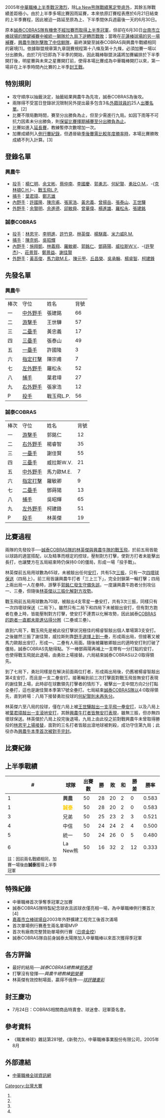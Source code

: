 2005年[中華職棒上半季戰況激烈](https://zh.wikipedia.org/wiki/中華職棒 "wikilink")，除[La
New熊隊戰績篤定墊底外](https://zh.wikipedia.org/wiki/La_New熊 "wikilink")，其餘五隊戰績差距極小。由於上半季多場比賽因雨延賽，本來依原訂賽程表應於6月21日結束的上半季賽程，因此被迫一路延至原為上、下半季間休兵週最後一天的6月30日。

原本[誠泰COBRAS隊有機會不經加賽而取得上半季冠軍](https://zh.wikipedia.org/wiki/誠泰COBRAS "wikilink")，但卻在6月30日[台南市立棒球場的關鍵補賽中被](https://zh.wikipedia.org/wiki/台南市立棒球場 "wikilink")[統一獅隊於九局下逆轉而戰敗](../Page/統一獅.md "wikilink")；當晚在[花蓮棒球場的另一場補賽](../Page/花蓮縣立德興棒球場.md "wikilink")，[興農牛隊則擊敗了](https://zh.wikipedia.org/wiki/興農牛 "wikilink")[中信鯨隊](https://zh.wikipedia.org/wiki/中信鯨 "wikilink")，最終演變至誠泰COBRAS與興農牛戰績相同的窘境\[1\]。依據聯盟規章第九章競賽規程第十八條及第十九條，必須加賽一場以分出勝負。由於7月1日即為下半季的開始，因此職棒聯盟決議將加賽編排於下半季開打後，明星賽與未來之星賽開打前，使得本場比賽成為中華職棒開打以來，第一場非在上半季時間內比賽的上半季[封王戰](https://zh.wikipedia.org/wiki/封王戰 "wikilink")。

## 特別規則

  - 攻守順序以抽籤決定，抽籤結果興農牛為先攻，誠泰COBRAS為後攻。
  - 兩隊得不受當日登錄狀況限制另外提出最多包含3名[外籍球員的](https://zh.wikipedia.org/wiki/外籍球員 "wikilink")25人[出賽名單](https://zh.wikipedia.org/wiki/出賽名單 "wikilink")。\[2\]
  - 比賽不限局數時間，賽至分出勝負為止，但至少需進行九局。如因下雨等不可抗力因素未分出勝負，則[保留比賽擇期補賽至分出勝負為止](https://zh.wikipedia.org/wiki/保留比賽 "wikilink")。
  - 比賽如進入[延長賽](https://zh.wikipedia.org/wiki/延長賽 "wikilink")，教練暫停次數增加一次。
  - 加賽成績列入[例行賽紀錄](https://zh.wikipedia.org/wiki/例行賽 "wikilink")，但遇晉級[季後賽需比較年度](https://zh.wikipedia.org/wiki/季後賽 "wikilink")[勝率時](https://zh.wikipedia.org/wiki/勝率 "wikilink")，本場比賽勝敗成績不列入計算。\[3\]

## 登錄名單

### 興農牛

  - [投手](../Page/投手.md "wikilink")：[楊仁明](https://zh.wikipedia.org/wiki/楊仁明 "wikilink")、[余文彬](../Page/余文彬.md "wikilink")、[蔡仲南](../Page/蔡仲南.md "wikilink")、[李國慶](https://zh.wikipedia.org/wiki/李國慶 "wikilink")、[郭勇志](../Page/郭勇志.md "wikilink")、[何紀賢](../Page/何紀賢.md "wikilink")、[勇壯O.M.](https://zh.wikipedia.org/wiki/勇壯O.M. "wikilink")、-{[克林頓C.H.](https://zh.wikipedia.org/wiki/克林頓C.H. "wikilink")}-、[戰玉飛L.P.](https://zh.wikipedia.org/wiki/戰玉飛L.P. "wikilink")
  - [捕手](../Page/捕手.md "wikilink")：[葉君璋](../Page/葉君璋.md "wikilink")、[鄭志雄](https://zh.wikipedia.org/wiki/鄭志雄 "wikilink")
  - [內野手](https://zh.wikipedia.org/wiki/內野手 "wikilink")：[許國隆](../Page/許國隆.md "wikilink")、[陳宗甫](../Page/陳宗甫.md "wikilink")、[張家浩](../Page/張家浩.md "wikilink")、[黃忠義](https://zh.wikipedia.org/wiki/黃忠義 "wikilink")、[曾揚岳](../Page/曾揚岳.md "wikilink")、[張泰山](../Page/張泰山.md "wikilink")、[王世驊](https://zh.wikipedia.org/wiki/王世驊 "wikilink")
  - [外野手](https://zh.wikipedia.org/wiki/外野手 "wikilink")：[余賢明](../Page/余賢明.md "wikilink")、[余進德](../Page/余進德.md "wikilink")、[邱敏舜](https://zh.wikipedia.org/wiki/邱敏舜 "wikilink")、[曾華偉](../Page/曾華偉.md "wikilink")、[楊進雄](https://zh.wikipedia.org/wiki/楊進雄 "wikilink")、[羅松永](../Page/羅松永.md "wikilink")、[張建銘](../Page/張建銘.md "wikilink")

### 誠泰COBRAS

  - [投手](../Page/投手.md "wikilink")：[林恩宇](https://zh.wikipedia.org/wiki/林恩宇 "wikilink")、[李明進](../Page/李明進.md "wikilink")、[許竹見](../Page/許竹見.md "wikilink")、[林英傑](../Page/林英傑.md "wikilink")、[楊騏嘉](../Page/楊騏嘉.md "wikilink")、[米力威R.M.](https://zh.wikipedia.org/wiki/米力威R.M. "wikilink")
  - [捕手](../Page/捕手.md "wikilink")：[陳克帆](../Page/陳克帆.md "wikilink")、[吳昭輝](https://zh.wikipedia.org/wiki/吳昭輝 "wikilink")
  - [內野手](https://zh.wikipedia.org/wiki/內野手 "wikilink")：[施翔凱](https://zh.wikipedia.org/wiki/施翔凱 "wikilink")、[林義翔](https://zh.wikipedia.org/wiki/林義翔 "wikilink")、[羅敏卿](../Page/羅敏卿.md "wikilink")、[郭銘仁](../Page/郭銘仁.md "wikilink")、[鄧蒔陽](../Page/鄧蒔陽.md "wikilink")、[威拉斯W.V.](https://zh.wikipedia.org/wiki/威拉斯W.V. "wikilink")、-{[許聖杰](../Page/許聖杰.md "wikilink")}-、[莊景賀](../Page/莊景賀.md "wikilink")、[鄭景益](https://zh.wikipedia.org/wiki/鄭景益 "wikilink")、[謝佳賢](https://zh.wikipedia.org/wiki/謝佳賢 "wikilink")
  - [外野手](https://zh.wikipedia.org/wiki/外野手 "wikilink")：[黃高俊](https://zh.wikipedia.org/wiki/黃高俊 "wikilink")、[馬力歐M.E.](https://zh.wikipedia.org/wiki/馬力歐M.E. "wikilink")、[陳元甲](https://zh.wikipedia.org/wiki/陳元甲 "wikilink")、[丘昌榮](../Page/丘昌榮.md "wikilink")、[吳承翰](https://zh.wikipedia.org/wiki/吳承翰 "wikilink")、[楊睿智](../Page/楊睿智.md "wikilink")、[柯建鋒](https://zh.wikipedia.org/wiki/柯建鋒 "wikilink")

## 先發名單

### 興農牛

|    |                                                       |         |    |
| -- | ----------------------------------------------------- | ------- | -- |
| 棒次 | 守位                                                    | 姓名      | 背號 |
| 一  | [中外野手](https://zh.wikipedia.org/wiki/中外野手 "wikilink") | 張建銘     | 66 |
| 二  | [游擊手](https://zh.wikipedia.org/wiki/游擊手 "wikilink")   | 王世驊     | 57 |
| 三  | [二壘手](https://zh.wikipedia.org/wiki/二壘手 "wikilink")   | 黃忠義     | 17 |
| 四  | [三壘手](https://zh.wikipedia.org/wiki/三壘手 "wikilink")   | 張泰山     | 49 |
| 五  | [一壘手](https://zh.wikipedia.org/wiki/一壘手 "wikilink")   | 許國隆     | 3  |
| 六  | [指定打擊](https://zh.wikipedia.org/wiki/指定打擊 "wikilink") | 陳宗甫     | 7  |
| 七  | [左外野手](https://zh.wikipedia.org/wiki/左外野手 "wikilink") | 羅松永     | 52 |
| 八  | [捕手](../Page/捕手.md "wikilink")                        | 葉君璋     | 27 |
| 九  | [右外野手](https://zh.wikipedia.org/wiki/右外野手 "wikilink") | 張家浩     | 12 |
| P  | [投手](../Page/投手.md "wikilink")                        | 戰玉飛L.P. | 56 |

### 誠泰COBRAS

|    |                                                       |         |    |
| -- | ----------------------------------------------------- | ------- | -- |
| 棒次 | 守位                                                    | 姓名      | 背號 |
| 一  | [游擊手](https://zh.wikipedia.org/wiki/游擊手 "wikilink")   | 郭銘仁     | 12 |
| 二  | [右外野手](https://zh.wikipedia.org/wiki/右外野手 "wikilink") | 楊睿智     | 35 |
| 三  | [一壘手](https://zh.wikipedia.org/wiki/一壘手 "wikilink")   | 謝佳賢     | 55 |
| 四  | [三壘手](https://zh.wikipedia.org/wiki/三壘手 "wikilink")   | 威拉斯W.V. | 21 |
| 五  | [中外野手](https://zh.wikipedia.org/wiki/中外野手 "wikilink") | 馬力歐M.E. | 7  |
| 六  | [指定打擊](https://zh.wikipedia.org/wiki/指定打擊 "wikilink") | 羅敏卿     | 9  |
| 七  | [二壘手](https://zh.wikipedia.org/wiki/二壘手 "wikilink")   | 鄧蒔陽     | 13 |
| 八  | [捕手](../Page/捕手.md "wikilink")                        | 吳昭輝     | 65 |
| 九  | [左外野手](https://zh.wikipedia.org/wiki/左外野手 "wikilink") | 柯建鋒     | 51 |
| P  | [投手](../Page/投手.md "wikilink")                        | 林英傑     | 19 |

## 比賽過程

兩隊的先發投手──[誠泰COBRAS隊的](https://zh.wikipedia.org/wiki/誠泰COBRAS "wikilink")[林英傑與](../Page/林英傑.md "wikilink")[興農牛隊的戰玉飛](https://zh.wikipedia.org/wiki/興農牛 "wikilink")，於前五局皆能以球路的適當搭配，以及精準而穩定的控球，壓制對方打擊，使對方打者未能擊出長打，也讓雙方在五局結束時仍保持0:0的僵局，形成一場「投手戰」。

林英傑前五局用球數為65球，未被敲出任何[安打](https://zh.wikipedia.org/wiki/安打 "wikilink")，共有5次[三振](../Page/三振.md "wikilink")，只有一次[四壞球保送](https://zh.wikipedia.org/wiki/四壞球 "wikilink")（四局上）。前三局皆讓興農牛打者「三上三下」，完全封鎖第一輪打擊；四局上兩出局一人在壘時，游擊手[郭銘仁發生守備失誤](../Page/郭銘仁.md "wikilink")，一度讓興農牛跑者分別攻佔一、三壘，但隨後[林英傑以三振化解對方攻勢](../Page/林英傑.md "wikilink")。

戰玉飛前五局用球數為70球，被敲出4支零星一壘安打，共有3次三振，同樣只有一次四壞球保送（二局下）。雖然只有二局下和四局下未被敲出安打，但有對方跑者在壘上時，皆能壓制對方打擊，使安打不連貫以化解攻勢，因此誠泰[COBRAS的跑者一直都未能進佔](https://zh.wikipedia.org/wiki/COBRAS "wikilink")[得分圈](https://zh.wikipedia.org/wiki/得分圈 "wikilink")（二壘或三壘）。

直到六局下，戰玉飛先是被此役打擊狀況極佳的楊睿智敲出個人單場第3支安打。之後雖然三振了謝佳賢，威拉斯則靠[野手選擇上到一壘](https://zh.wikipedia.org/wiki/野手選擇 "wikilink")，形成兩出局，但接著又被馬力歐敲出安打，形成一、二壘有人局面。隨後被羅敏卿敲出的適時安打則打破了僵局，誠泰COBRAS先馳得點。下一棒鄧蒔陽再補上一支帶有一分打點的安打，也使得戰玉飛就此退場，由勇壯上場接替。六局結束誠泰COBRAS以2:0取得領先。

到了七局下，勇壯同樣是在解決前面兩位打者，形成兩出局後，仍舊被楊睿智敲出第4支安打，而且是一支二壘安打。接著輪到前三次打擊面對戰玉飛皆無安打表現的謝佳賢上場，此時卻在球數領先打擊者的情形下，被擊出一支中間方向2分打點全壘打，這也是謝佳賢本季第17號全壘打。七局結束[誠泰COBRAS隊以](https://zh.wikipedia.org/wiki/誠泰COBRAS "wikilink")4:0取得領先，直到終場：八局下接替勇壯投球的[何紀賢則未再失分](../Page/何紀賢.md "wikilink")。

林英傑六至八局的投球，僅在六局上被[王世驊敲出一支平飛一壘安打](https://zh.wikipedia.org/wiki/王世驊 "wikilink")，以及八局上被[葉君璋敲出一支滾地安打](../Page/葉君璋.md "wikilink")，其餘[興農牛打者皆無安打表現](https://zh.wikipedia.org/wiki/興農牛 "wikilink")，雖無三振，但亦無四壞球保送。林英傑於八局上投完後退場，九局上由此役之前對戰興農牛未曾取得勝投的[林恩宇上場接替](https://zh.wikipedia.org/wiki/林恩宇 "wikilink")，面對的三名打者皆敲出滾地球被刺殺，成功守住第九局；此役亦為[興農牛本季首次被對手完封](https://zh.wikipedia.org/wiki/興農牛 "wikilink")。

## 比賽紀錄

## 上半季戰績

| \#                                            | 球隊                                 | 出賽數 | 勝  | 敗  | 和 | 勝差 | 勝率    |
| --------------------------------------------- | ---------------------------------- | --- | -- | -- | - | -- | ----- |
| 1                                             | <font color= #404040>**興農**</font> | 50  | 28 | 20 | 2 | 0  | 0.583 |
| 1                                             | <font color= #FFCC00>**誠泰**</font> | 50  | 28 | 20 | 2 | 0  | 0.583 |
| 3                                             | 兄弟                                 | 50  | 25 | 23 | 2 | 3  | 0.521 |
| 4                                             | 中信                                 | 50  | 24 | 24 | 2 | 4  | 0.500 |
| 5                                             | 統一                                 | 50  | 24 | 26 | 0 | 5  | 0.480 |
| 6                                             | La New熊                            | 50  | 16 | 32 | 2 | 12 | 0.333 |
| <small>註：因前兩名戰績相同，加賽一場後由**誠泰**獲得上半季冠軍</small> |                                    |     |    |    |   |    |       |

## 特殊紀錄

  - 中華職棒首次爭奪季冠軍之加賽
  - 誠泰COBRAS隊特製紀念球衣且該球衣僅亮相一場，為中華職棒例行賽首次\[4\]
  - [嘉義市立棒球場自](../Page/嘉義市立棒球場.md "wikilink")2003年外野擴建工程完工後首次滿場
  - 首次單場例行賽產生兩名單場MVP
  - 首次有廠商完整贊助單場例行賽（[日盛金控](https://zh.wikipedia.org/wiki/日盛金控 "wikilink")）
  - 誠泰COBRAS隊自前身誠泰太陽隊加入中華職棒以來首次獲得季冠軍

## 各方評論

  - 最好的結局──*誠泰COBRAS總教練[郭泰源](../Page/郭泰源.md "wikilink")*
  - 打擊沒有發揮──*興農牛總教練[劉榮華](../Page/劉榮華.md "wikilink")*
  - 林英傑有效控制場面，贏得不僥倖──*[球評](https://zh.wikipedia.org/wiki/球評 "wikilink")[鍾重彩](https://zh.wikipedia.org/wiki/鍾重彩 "wikilink")*

## 封王慶功

  - 7月24日：COBRAS相關商品特賣會、球迷會、冠軍簽名會。

## 參考資料

  - 《職業棒球》雜誌第281號，《新勢力》，中華職棒事業股份有限公司，2005年8月

<references/>

## 外部連結

  - [中華職棒全球資訊網](http://www.cpbl.com.tw)

[Category:台灣大賽](https://zh.wikipedia.org/wiki/Category:台灣大賽 "wikilink")

1.

2.

3.
4.
